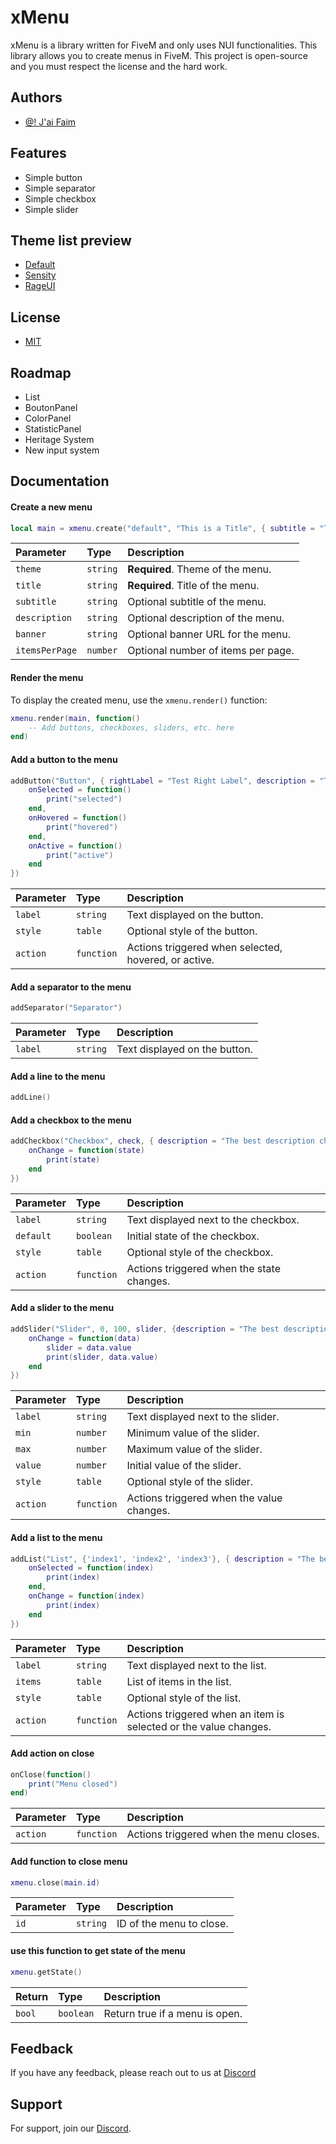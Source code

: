 # xMenu

xMenu is a library written for FiveM and only uses NUI functionalities. This library allows you to create menus in FiveM. This project is open-source and you must respect the license and the hard work.

## Authors

- [@! J'ai Faim](https://github.com/jaiLaDalleDeOufMgl/)

## Features

- Simple button
- Simple separator
- Simple checkbox
- Simple slider

## Theme list preview

- [Default](https://ibb.co/GVTDsZ2)
- [Sensity](https://ibb.co/NT4rDfD)
- [RageUI](https://ibb.co/smzrvms)

## License

- [MIT](https://choosealicense.com/licenses/mit/)

## Roadmap

- List
- BoutonPanel
- ColorPanel
- StatisticPanel
- Heritage System
- New input system

## Documentation

#### Create a new menu

```lua
local main = xmenu.create("default", "This is a Title", { subtitle = "This is a Subtitle", description = "This is a description", itemsPerPage = 10})
```

| Parameter    | Type       | Description                            |
| :------------| :--------- | :------------------------------------- |
| `theme`      | `string`   | **Required**. Theme of the menu.       |
| `title`      | `string`   | **Required**. Title of the menu.      |
| `subtitle`   | `string`   | Optional subtitle of the menu.        |
| `description`| `string`   | Optional description of the menu.     |
| `banner`     | `string`   | Optional banner URL for the menu.     |
| `itemsPerPage`| `number`  | Optional number of items per page.    |

#### Render the menu

To display the created menu, use the `xmenu.render()` function:

```lua
xmenu.render(main, function()
    -- Add buttons, checkboxes, sliders, etc. here
end)
```

#### Add a button to the menu

```lua
addButton("Button", { rightLabel = "Test Right Label", description = "The best description button" }, {
    onSelected = function()
        print("selected")
    end,
    onHovered = function()
        print("hovered")
    end,
    onActive = function()
        print("active")
    end
})
```

| Parameter   | Type       | Description                              |
| :-----------| :--------- | :--------------------------------------- |
| `label`     | `string`   | Text displayed on the button.            |
| `style`     | `table`    | Optional style of the button.            |
| `action`    | `function` | Actions triggered when selected, hovered, or active. |

#### Add a separator to the menu

```lua
addSeparator("Separator")
```

| Parameter   | Type       | Description                              |
| :-----------| :--------- | :--------------------------------------- |
| `label`     | `string`   | Text displayed on the button.            |

#### Add a line to the menu

```lua
addLine()
```

#### Add a checkbox to the menu

```lua
addCheckbox("Checkbox", check, { description = "The best description checkbox" }, {
    onChange = function(state)
        print(state)
    end
})
```

| Parameter   | Type       | Description                                        |
| :-----------| :--------- | :------------------------------------------------- |
| `label`     | `string`   | Text displayed next to the checkbox.              |
| `default`   | `boolean`  | Initial state of the checkbox.                    |
| `style`     | `table`    | Optional style of the checkbox.                   |
| `action`    | `function` | Actions triggered when the state changes.         |

#### Add a slider to the menu

```lua
addSlider("Slider", 0, 100, slider, {description = "The best description slider"}, {
    onChange = function(data)
        slider = data.value
        print(slider, data.value)
    end
})
```

| Parameter   | Type       | Description                              |
| :-----------| :--------- | :--------------------------------------- |
| `label`     | `string`   | Text displayed next to the slider.       |
| `min`       | `number`   | Minimum value of the slider.             |
| `max`       | `number`   | Maximum value of the slider.             |
| `value`     | `number`   | Initial value of the slider.             |
| `style`     | `table`    | Optional style of the slider.           |
| `action`    | `function` | Actions triggered when the value changes.|

#### Add a list to the menu

```lua
addList("List", {'index1', 'index2', 'index3'}, { description = "The best description list" }, {
    onSelected = function(index)
        print(index)
    end,
    onChange = function(index)
        print(index)
    end
})
```

| Parameter   | Type       | Description                              |
| :-----------| :--------- | :--------------------------------------- |
| `label`     | `string`   | Text displayed next to the list.         |
| `items`     | `table`    | List of items in the list.               |
| `style`     | `table`    | Optional style of the list.              |
| `action`    | `function` | Actions triggered when an item is selected or the value changes.|

#### Add action on close

```lua
onClose(function()
    print("Menu closed")
end)
```

| Parameter   | Type       | Description                              |
| :-----------| :--------- | :--------------------------------------- |
| `action`    | `function` | Actions triggered when the menu closes.  |

#### Add function to close menu

```lua
xmenu.close(main.id)
```

| Parameter | Type       | Description                              |
|:----------| :--------- | :--------------------------------------- |
| `id`      | `string`   | ID of the menu to close.                 |

#### use this function to get state of the menu

```lua
xmenu.getState()
```
| Return | Type       | Description                              |
|:-------| :--------- | :--------------------------------------- |
| `bool` | `boolean`  | Return true if a menu is open.           |

## Feedback

If you have any feedback, please reach out to us at [Discord](https://discord.gg/jaifaim)


## Support

For support, join our [Discord](https://discord.gg/jaifaim).

